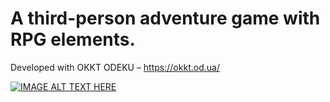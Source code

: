 # A third-person adventure game with RPG elements.
Developed with OKKT ODEKU – https://okkt.od.ua/

[![IMAGE ALT TEXT HERE](https://img.youtube.com/vi/AlEX8kSVttQ/0.jpg)](https://www.youtube.com/watch?v=AlEX8kSVttQ)
